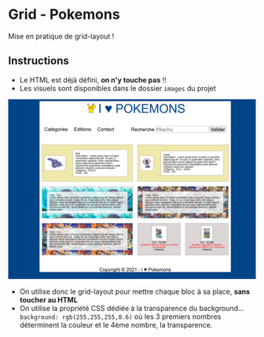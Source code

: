 # Grid - Pokemons

Mise en pratique de grid-layout !


## Instructions

- Le HTML est déjà défini, **on n'y touche pas** !!
- Les visuels sont disponibles dans le dossier `images` du projet

![resultat](images/resultat.png)

- On utilise donc le grid-layout pour mettre chaque bloc à sa place, **sans toucher au HTML**
- On utilise la propriété CSS dédiée à la transparence du background... <code>background: rgb(255,255,255,0.6)</code> où les 3 premiers nombres déterminent la couleur et le 4ème nombre, la transparence.